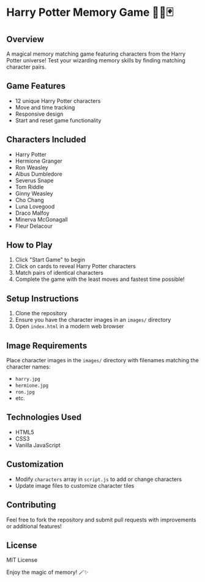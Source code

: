 # Harry Potter Memory Game 🧙‍♂️🃏

## Overview
A magical memory matching game featuring characters from the Harry Potter universe! Test your wizarding memory skills by finding matching character pairs.

## Game Features
- 12 unique Harry Potter characters
- Move and time tracking
- Responsive design
- Start and reset game functionality

## Characters Included
- Harry Potter
- Hermione Granger
- Ron Weasley
- Albus Dumbledore
- Severus Snape
- Tom Riddle
- Ginny Weasley
- Cho Chang
- Luna Lovegood
- Draco Malfoy
- Minerva McGonagall
- Fleur Delacour

## How to Play
1. Click "Start Game" to begin
2. Click on cards to reveal Harry Potter characters
3. Match pairs of identical characters
4. Complete the game with the least moves and fastest time possible!

## Setup Instructions
1. Clone the repository
2. Ensure you have the character images in an `images/` directory
3. Open `index.html` in a modern web browser

## Image Requirements
Place character images in the `images/` directory with filenames matching the character names:
- `harry.jpg`
- `hermione.jpg`
- `ron.jpg`
- etc.

## Technologies Used
- HTML5
- CSS3
- Vanilla JavaScript

## Customization
- Modify `characters` array in `script.js` to add or change characters
- Update image files to customize character tiles

## Contributing
Feel free to fork the repository and submit pull requests with improvements or additional features!

## License
MIT License

Enjoy the magic of memory! 🪄✨
